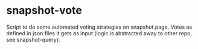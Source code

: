 # snapshot-vote
Script to do some automated voting strategies on snapshot.page. Votes as defined in json files it gets as input (logic is abstracted away to other repo, see snapshot-query).
